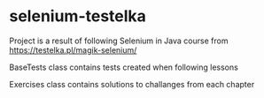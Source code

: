 # selenium-testelka
Project is a result of following Selenium in Java course from https://testelka.pl/magik-selenium/

  BaseTests class contains tests created when following lessons
  
  Exercises class contains solutions to challanges from each chapter
